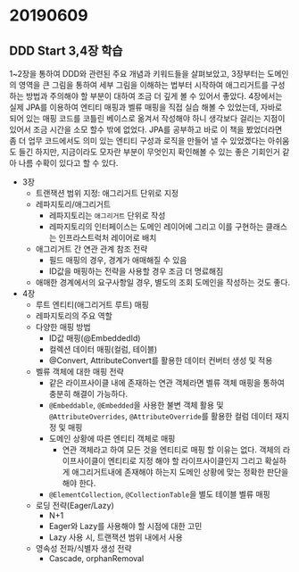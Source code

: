 # 20190609
## DDD Start 3,4장 학습

1~2장을 통하여 DDD와 관련된 주요 개념과 키워드들을 살펴보았고, 3장부터는 도메인의 영역을 큰 그림을 통하여 세부 그림을 이해하는 법부터 시작하여 애그리거트를 구성하는 방법과 주의해야 할 부분이 대하여 조금 더 깊게 볼 수 있어서 좋았다. 4장에서는 실제 JPA를 이용하여 엔티티 매핑과 벨류 매핑을 직접 실습 해볼 수 있었는데, 자바로 되어 있는 매핑 코드를 코틀린 베이스로 옮겨서 작성해야 하니 생각보다 걸리는 지점이 있어서 조금 시간을 소모 할수 밖에 없었다. JPA를 공부하고 바로 이 책을 봤었더라면 좀 더 업무 코드에서도 의미 있는 엔티티 구성과 로직을 만들어 낼 수 있었겠다는 아쉬움도 들긴 하지만, 지금이라도 모자란 부분이 무엇인지 확인해볼 수 있는 좋은 기회인거 같아 나름 수확이 있다고 할 수 있다.

- 3장
  - 트랜잭션 범위 지정: 애그리거트 단위로 지정
  - 레파지토리/애그리거트
    - 레파지토리는 `애그리거트` 단위로 작성
    - 레파지토리의 인터페이스는 도메인 레이어에 그리고 이를 구현하는 클래스는 인프라스트럭처 레이어로 배치
  - 애그리거트 간 연관 관계 참조 전략
    - 필드 매핑의 경우, 경계가 애매해질 수 있음
    - ID값을 매핑하는 전략을 사용할 경우 조금 더 명료해짐
  - 애매한 경계에서의 요구사항일 경우, 별도의 조회 도메인을 작성하는 것도 좋다.
- 4장
  - 루트 엔티티(애그리거트 루트) 매핑
  - 레파지토리의 주요 역할
  - 다양한 매핑 방법
    - ID값 매핑(@EmbeddedId)
    - 컬렉션 데이터 매핑(컬럼, 테이블)
    - @Convert, AttributeConvert를 활용한 데이터 컨버터 생성 및 적용
  - 벨류 객체에 대한 매핑 전략
    - 같은 라이프사이클 내에 존재하는 연관 객체라면 벨류 객체 매핑을 통하여 충분히 해결이 가능하다.
    - `@Embeddable`, `@Embedded`을 사용한 불변 객체 활용 및 `@AttributeOverrides`, `@AttributeOverride`를 활용한 컬럼 데이터 재지정 및 매핑
    - 도메인 상황에 따른 엔티티 객체로 매핑
      - 연관 객체라고 하여 모든 것을 엔티티로 매핑 할 이유는 없다. 객체의 라이프사이클이 엔티티로 지정 해야 할 라이프사이클인지 그리고 확실하게 애그리거트내에 존재해야 하는지 도메인 상황에 맞는 정확한 판단을 해야 한다. 
    - `@ElementCollection`, `@CollectionTable`을 별도 테이블 벨류 매핑
  - 로딩 전략(Eager/Lazy)
    - N+1
    - Eager와 Lazy를 사용해야 할 시점에 대한 고민
    - Lazy 사용 시, 트랜잭션 범위 내에서 사용
  - 영속성 전파/식별자 생성 전략
    - Cascade, orphanRemoval